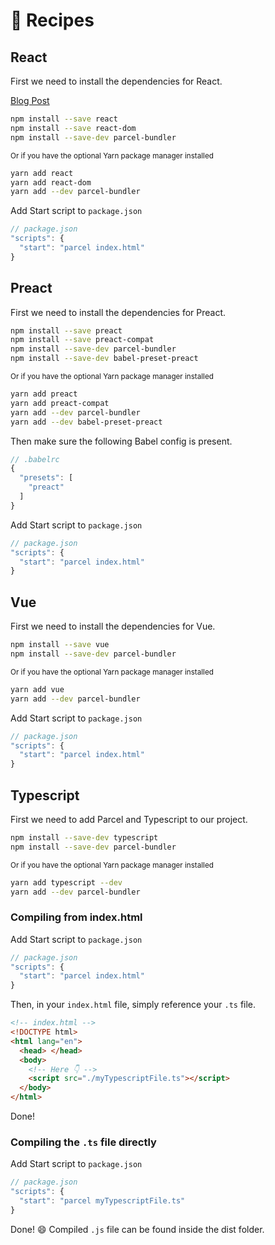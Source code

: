 # 🍰 Recipes

## React

First we need to install the dependencies for React.

[Blog Post](http://blog.jakoblind.no/react-parcel/)

```bash
npm install --save react
npm install --save react-dom
npm install --save-dev parcel-bundler
```

<sub>Or if you have the optional Yarn package manager installed</sub>

```bash
yarn add react
yarn add react-dom
yarn add --dev parcel-bundler
```

Add Start script to `package.json`

```javascript
// package.json
"scripts": {
  "start": "parcel index.html"
}
```

## Preact

First we need to install the dependencies for Preact.

```bash
npm install --save preact
npm install --save preact-compat
npm install --save-dev parcel-bundler
npm install --save-dev babel-preset-preact
```

<sub>Or if you have the optional Yarn package manager installed</sub>

```bash
yarn add preact
yarn add preact-compat
yarn add --dev parcel-bundler
yarn add --dev babel-preset-preact
```

Then make sure the following Babel config is present.

```javascript
// .babelrc
{
  "presets": [
    "preact"
  ]
}
```

Add Start script to `package.json`

```javascript
// package.json
"scripts": {
  "start": "parcel index.html"
}
```

## Vue

First we need to install the dependencies for Vue.

```bash
npm install --save vue
npm install --save-dev parcel-bundler
```

<sub>Or if you have the optional Yarn package manager installed</sub>

```bash
yarn add vue
yarn add --dev parcel-bundler
```

Add Start script to `package.json`

```javascript
// package.json
"scripts": {
  "start": "parcel index.html"
}
```

## Typescript

First we need to add Parcel and Typescript to our project.

```bash
npm install --save-dev typescript
npm install --save-dev parcel-bundler
```

<sub>Or if you have the optional Yarn package manager installed</sub>

```bash
yarn add typescript --dev
yarn add --dev parcel-bundler
```

### Compiling from index.html

Add Start script to `package.json`

```javascript
// package.json
"scripts": {
  "start": "parcel index.html"
}
```

Then, in your `index.html` file, simply reference your `.ts` file.

```html
<!-- index.html -->
<!DOCTYPE html>
<html lang="en">
  <head> </head>
  <body>
    <!-- Here 👇 -->
    <script src="./myTypescriptFile.ts"></script>
  </body>
</html>
```

Done!

### Compiling the `.ts` file directly

Add Start script to `package.json`

```javascript
// package.json
"scripts": {
  "start": "parcel myTypescriptFile.ts"
}
```

Done! 😄 Compiled `.js` file can be found inside the dist folder.
